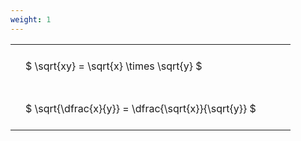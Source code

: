 ```yaml
---
weight: 1
---
```


<style type="text/css">
#T_3feef th.col_heading {
  text-align: left;
  font-size: 1em;
}
#T_3feef td {
  text-align: left;
  font-size: 1em;
  padding: 1.5em;
}
#T_3feef_row0_col0, #T_3feef_row1_col0 {
  width: 400px;
  white-space: pre-wrap;
}
</style>
<table id="T_3feef">
  <thead>
  </thead>
  <tbody>
    <tr>
      <td id="T_3feef_row0_col0" class="data row0 col0" >$ \sqrt{xy} = \sqrt{x} \times \sqrt{y} $</td>
    </tr>
    <tr>
      <td id="T_3feef_row1_col0" class="data row1 col0" >$ \sqrt{\dfrac{x}{y}} = \dfrac{\sqrt{x}}{\sqrt{y}} $</td>
    </tr>
  </tbody>
</table>
